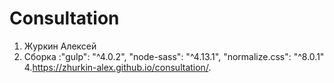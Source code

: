 Consultation
=======

1. Журкин Алексей
2. Сборка :"gulp": "^4.0.2", "node-sass": "^4.13.1", "normalize.css": "^8.0.1"
4.https://zhurkin-alex.github.io/consultation/.
